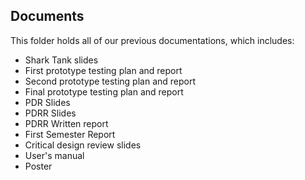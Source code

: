 ## Documents 

This folder holds all of our previous documentations, which includes:

- Shark Tank slides
- First prototype testing plan and report
- Second prototype testing plan and report
- Final prototype testing plan and report
- PDR Slides
- PDRR Slides
- PDRR Written report
- First Semester Report
- Critical design review slides
- User's manual
- Poster 
